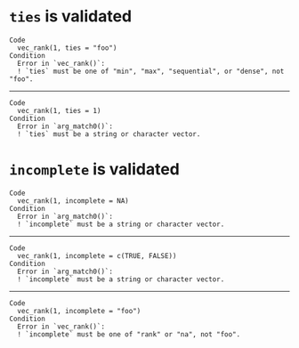 # `ties` is validated

    Code
      vec_rank(1, ties = "foo")
    Condition
      Error in `vec_rank()`:
      ! `ties` must be one of "min", "max", "sequential", or "dense", not "foo".

---

    Code
      vec_rank(1, ties = 1)
    Condition
      Error in `arg_match0()`:
      ! `ties` must be a string or character vector.

# `incomplete` is validated

    Code
      vec_rank(1, incomplete = NA)
    Condition
      Error in `arg_match0()`:
      ! `incomplete` must be a string or character vector.

---

    Code
      vec_rank(1, incomplete = c(TRUE, FALSE))
    Condition
      Error in `arg_match0()`:
      ! `incomplete` must be a string or character vector.

---

    Code
      vec_rank(1, incomplete = "foo")
    Condition
      Error in `vec_rank()`:
      ! `incomplete` must be one of "rank" or "na", not "foo".

